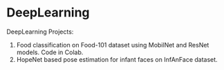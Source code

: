 # DeepLearning
DeepLearning Projects:
1. Food classification on Food-101 dataset using MobilNet and ResNet models. Code in Colab.
2. HopeNet based pose estimation for infant faces on InfAnFace dataset.
